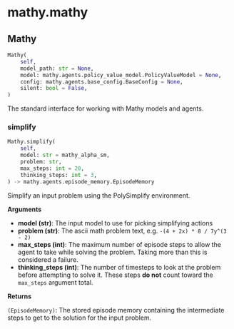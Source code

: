 # mathy.mathy

## Mathy
```python
Mathy(
    self,
    model_path: str = None,
    model: mathy.agents.policy_value_model.PolicyValueModel = None,
    config: mathy.agents.base_config.BaseConfig = None,
    silent: bool = False,
)
```
The standard interface for working with Mathy models and agents.
### simplify
```python
Mathy.simplify(
    self,
    model: str = mathy_alpha_sm,
    problem: str,
    max_steps: int = 20,
    thinking_steps: int = 3,
) -> mathy.agents.episode_memory.EpisodeMemory
```
Simplify an input problem using the PolySimplify environment.

__Arguments__

- __model (str)__: The input model to use for picking simplifying actions
- __problem (str)__: The ascii math problem text, e.g. `-(4 + 2x) * 8 / 7y^(3 - 2)`
- __max_steps (int)__: The maximum number of episode steps to allow the agent to take
    while solving the problem. Taking more than this is considered a failure.
- __thinking_steps (int)__: The number of timesteps to look at the problem before attempting
    to solve it. These steps **do not** count toward the `max_steps` argument total.

__Returns__

`(EpisodeMemory)`: The stored episode memory containing the intermediate steps to get
    to the solution for the input problem.


